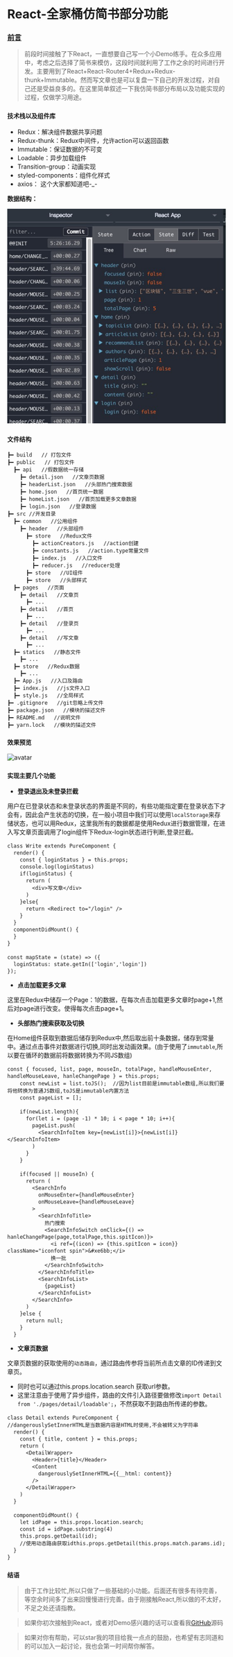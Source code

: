 # React-全家桶仿简书部分功能

### [前言](_)

> 前段时间接触了下React，一直想要自己写一个小Demo练手。在众多应用中，考虑之后选择了简书来模仿，这段时间就利用了工作之余的时间进行开发。主要用到了React+React-Router4+Redux+Redux-thunk+Immutable。然而写文章也是可以复盘一下自己的开发过程，对自己还是受益良多的。在这里简单叙述一下我仿简书部分布局以及功能实现的过程，仅做学习用途。

### `技术栈以及组件库`

* Redux：解决组件数据共享问题
* Redux-thunk：Redux中间件，允许action可以返回函数
* Immutable：保证数据的不可变
* Loadable：异步加载组件
* Transition-group：动画实现
* styled-components：组件化样式
* axios： 这个大家都知道吧-_-

**数据结构：**

![avatar](./src/statics/redux.png)

### `文件结构`
```
┣━ build   // 打包文件
┣━ public   // 打包文件
  ┣━ api   //假数据统一存储
    ┣━ detail.json   //文章页数据
    ┣━ headerList.json   //头部热门搜索数据
    ┣━ home.json   //首页统一数据
    ┣━ homeList.json   //首页加载更多文章数据
    ┣━ login.json   //登录数据
┣━ src //开发目录
  ┣━ common   //公用组件
    ┣━ header   //头部组件
      ┣━ store   //Redux文件
        ┣━ actionCreators.js   //action创建
        ┣━ constants.js   //action.type常量文件
        ┣━ index.js   //入口文件
        ┣━ reducer.js   //reducer处理
      ┣━ store   //UI组件
      ┣━ store   //头部样式
  ┣━ pages   //页面
    ┣━ detail   //文章页
      ┣━ ...
    ┣━ detail   //首页
      ┣━ ...
    ┣━ detail   //登录页
      ┣━ ...
    ┣━ detail   //写文章
      ┣━ ...
  ┣━ statics   //静态文件
    ┣━ ...
  ┣━ store   //Redux数据
    ┣━ ...
  ┣━ App.js   //入口及路由
  ┣━ index.js   //js文件入口
  ┣━ style.js   //全局样式
┣━ .gitignore   //git忽略上传文件
┣━ package.json   //模块的描述文件
┣━ README.md   //说明文件
┣━ yarn.lock   //模块的描述文件
```

### `效果预览`

![avatar](./src/statics/big_effect.gif)

### `实现主要几个功能`

* **登录退出及未登录拦截**

用户在已登录状态和未登录状态的界面是不同的，有些功能指定要在登录状态下才会有，因此会产生状态的切换，在一般小项目中我们可以使用`localStorage`来存储状态，也可以用Redux，这里我所有的数据都是使用Redux进行数据管理，在进入写文章页面调用了login组件下Redux-login状态进行判断,登录拦截。

```
class Write extends PureComponent {
  render() {
    const { loginStatus } = this.props;
    console.log(loginStatus)
    if(loginStatus) {
      return (
        <div>写文章</div>
      )
    }else{
      return <Redirect to="/login" />
    }
  }
  componentDidMount() {
  }
}

const mapState = (state) => ({
  loginStatus: state.getIn(['login','login'])
});
```

* **点击加载更多文章**

这里在Redux中储存一个Page：1的数据，在每次点击加载更多文章时page+1,然后对page进行改变。使得每次点击page+1。

* **头部热门搜索获取及切换**

在Home组件获取到数据后储存到Redux中,然后取出前十条数据，储存到常量中。通过点击事件对数据进行切换,同时出发动画效果。(由于使用了`immutable`,所以要在循环的数据前将数据转换为不同JS数组)
```
const { focused, list, page, mouseIn, totalPage, handleMouseEnter, handleMouseLeave, hanleChangePage } = this.props;
    const newList = list.toJS();  //因为list目前是immutable数组,所以我们要将他转换为普通JS数组,toJS是immutable内置方法
    const pageList = [];

    if(newList.length){
      for(let i = (page -1) * 10; i < page * 10; i++){
        pageList.push(
          <SearchInfoItem key={newList[i]}>{newList[i]}</SearchInfoItem>
        )
      }
    }

    if(focused || mouseIn) {
      return (
        <SearchInfo
          onMouseEnter={handleMouseEnter}
          onMouseLeave={handleMouseLeave}
        >
          <SearchInfoTitle>
            热门搜索
            <SearchInfoSwitch onClick={() => hanleChangePage(page,totalPage,this.spitIcon)}>
              <i ref={(icon) => {this.spitIcon = icon}} className="iconfont spin">&#xe6bb;</i>
              换一批
            </SearchInfoSwitch>
          </SearchInfoTitle>
          <SearchInfoList>
            {pageList}
          </SearchInfoList>
        </SearchInfo>
      )
    }else {
      return null;
    }
  }
```

* **文章页数据**

文章页数据的获取使用的`动态路由`，通过路由传参将当前所点击文章的ID传递到文章页。
* 同时也可以通过this.props.location.search 获取url参数。
* 这里注意由于使用了异步组件，路由的文件引入路径要做修改`import Detail from './pages/detail/loadable';`，不然获取不到路由所传递的参数。
```
class Detail extends PureComponent {
//dangerouslySetInnerHTML是当数据内容是HTML时使用,不会被转义为字符串
  render() {
    const { title, content } = this.props;
    return (
      <DetailWrapper>
        <Header>{title}</Header>
        <Content
          dangerouslySetInnerHTML={{__html: content}}
        />
      </DetailWrapper>
    )
  }

  componentDidMount() {
    let idPage = this.props.location.search;
    const id = idPage.substring(4)
    this.props.getDetail(id);
    //使用动态路由获取idthis.props.getDetail(this.props.match.params.id);
  }
}
```

### `结语`

> 由于工作比较忙,所以只做了一些基础的小功能。后面还有很多有待完善，等空余时间多了出来回慢慢进行完善。由于刚接触React,所以做的不太好，不足之处还请指教。

> 如果你初次接触到React，或者对Demo感兴趣的话可以查看我[GitHub](https://github.com/Ghost-Luu/React-JianShu)源码

> 如果对你有帮助，可以star我的项目给我一点点的鼓励，也希望有志同道和的可以加入一起讨论，我也会第一时间帮你解答。
